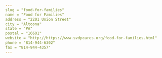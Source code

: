 ```yaml
---
slug = "food-for-families"
name = "Food for Families"
address = "2201 Union Street"
city = "Altoona"
state = "PA"
postal = "16601"
website = "http://https://www.svdpcares.org/food-for-families.html"
phone = "814-944-6302"
fax = "814-944-4357"
---
```

